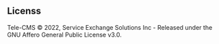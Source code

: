 
## Licenss

Tele-CMS © 2022, Service Exchange Solutions Inc - Released under the GNU Affero General Public License v3.0.
